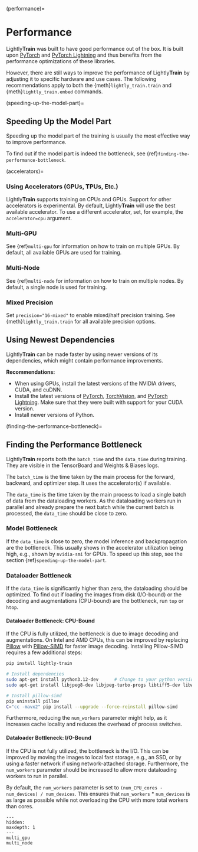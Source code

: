 (performance)=

# Performance

Lightly**Train** was built to have good performance out of the box. It is built upon
[PyTorch](https://github.com/pytorch/pytorch) and [PyTorch Lightning](https://github.com/Lightning-AI/pytorch-lightning) and thus benefits from the performance optimizations
of these libraries.

However, there are still ways to improve the performance of Lightly**Train** by adjusting
it to specific hardware and use cases. The following recommendations apply to both the
{meth}`lightly_train.train` and {meth}`lightly_train.embed` commands.

(speeding-up-the-model-part)=

## Speeding Up the Model Part

Speeding up the model part of the training is usually the most effective way to improve performance.

To find out if the model part is indeed the bottleneck, see {ref}`finding-the-performance-bottleneck`.

(accelerators)=

### Using Accelerators (GPUs, TPUs, Etc.)

Lightly**Train** supports training on CPUs and GPUs. Support for other accelerators is experimental.
By default, Lightly**Train** will use the best available accelerator.
To use a different accelerator, set, for example, the `accelerator=cpu` argument.

### Multi-GPU

See {ref}`multi-gpu` for information on how to train on multiple GPUs.
By default, all available GPUs are used for training.

### Multi-Node

See {ref}`multi-node` for information on how to train on multiple nodes.
By default, a single node is used for training.

### Mixed Precision

Set `precision="16-mixed"` to enable mixed/half precision training. See {meth}`lightly_train.train`
for all available precision options.

## Using Newest Dependencies

Lightly**Train** can be made faster by using newer versions of its dependencies, which might contain performance improvements.

**Recommendations:**

- When using GPUs, install the latest versions of the NVIDIA drivers, CUDA, and cuDNN.
- Install the latest versions of [PyTorch](https://github.com/pytorch/pytorch),
  [TorchVision](https://github.com/pytorch/vision), and [PyTorch Lightning](https://github.com/Lightning-AI/pytorch-lightning). Make sure that they were built with support for your CUDA version.
- Install newer versions of Python.

(finding-the-performance-bottleneck)=

## Finding the Performance Bottleneck

Lightly**Train** reports both the `batch_time` and the `data_time` during training. They
are visible in the TensorBoard and Weights & Biases logs.

The `batch_time` is the time taken by the main process for the forward, backward, and optimizer step.
It uses the accelerator(s) if available.

The `data_time` is the time taken by the main process to load a single batch of data
from the dataloading workers. As the dataloading workers run in parallel and already
prepare the next batch while the current batch is processed, the `data_time` should
be close to zero.

### Model Bottleneck

If the `data_time` is close to zero, the model inference and backpropagation are the
bottleneck. This usually shows in the accelerator utilization being high, e.g., shown
by `nvidia-smi` for GPUs. To speed up this step, see the section {ref}`speeding-up-the-model-part`.

### Dataloader Bottleneck

If the `data_time` is significantly higher than zero, the dataloading should be
optimized. To find out if loading the images from disk (I/O-bound) or the
decoding and augmentations (CPU-bound) are the bottleneck, run `top` or `htop`.

#### Dataloader Bottleneck: CPU-Bound

If the CPU is fully utilized, the bottleneck is due to image decoding and augmentations.
On Intel and AMD CPUs, this can be improved by replacing [Pillow](https://github.com/python-pillow/Pillow)
with [Pillow-SIMD](https://github.com/uploadcare/pillow-simd) for faster image decoding.
Installing Pillow-SIMD requires a few additional steps:

```bash
pip install lightly-train

# Install dependencies
sudo apt-get install python3.12-dev      # Change to your python version!
sudo apt-get install libjpeg8-dev libjpeg-turbo-progs libtiff5-dev libwebp-dev

# Install pillow-simd
pip uninstall pillow
C="cc -mavx2" pip install --upgrade --force-reinstall pillow-simd
```

Furthermore, reducing the `num_workers` parameter might help, as it increases cache locality and reduces the overhead of process switches.

#### Dataloader Bottleneck: I/O-Bound

If the CPU is not fully utilized, the bottleneck is the I/O. This can be improved by
moving the images to local fast storage, e.g., an SSD, or by using a faster network
if using network-attached storage. Furthermore, the `num_workers` parameter should be
increased to allow more dataloading workers to run in parallel.

By default, the `num_workers` parameter is set to `(num_CPU_cores - num_devices) / num_devices`.
This ensures that `num_workers` * `num_devices` is as large as possible while
not overloading the CPU with more total workers than cores.

```{toctree}
---
hidden:
maxdepth: 1
---
multi_gpu
multi_node
```
